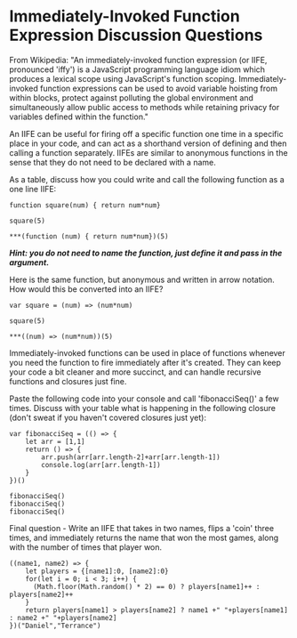 # Immediately-Invoked Function Expression Discussion Questions

From Wikipedia: "An immediately-invoked function expression (or IIFE, pronounced 'iffy') is a JavaScript programming language idiom which produces a lexical scope using JavaScript's function scoping. Immediately-invoked function expressions can be used to avoid variable hoisting from within blocks, protect against polluting the global environment and simultaneously allow public access to methods while retaining privacy for variables defined within the function."

An IIFE can be useful for firing off a specific function one time in a specific place in your code, and can act as a shorthand version of defining and then calling a function separately.  IIFEs are similar to anonymous functions in the sense that they do not need to be declared with a name.

As a table, discuss how you could write and call the following function as a one line IIFE:

```
function square(num) { return num*num}

square(5)

***(function (num) { return num*num})(5)
```

***Hint: you do not need to name the function, just define it and pass in the argument.***

Here is the same function, but anonymous and written in arrow notation.  How would this be converted into an IIFE?

```
var square = (num) => (num*num)

square(5)

***((num) => (num*num))(5)
```

Immediately-invoked functions can be used in place of functions whenever you need the function to fire immediately after it's created.  They can keep your code a bit cleaner and more succinct, and can handle recursive functions and closures just fine.

Paste the following code into your console and call 'fibonacciSeq()' a few times.  Discuss with your table what is happening in the following closure (don't sweat if you haven't covered closures just yet):

```
var fibonacciSeq = (() => {
	let arr = [1,1]
	return () => {
		arr.push(arr[arr.length-2]+arr[arr.length-1])
		console.log(arr[arr.length-1])
	}
})()

fibonacciSeq()
fibonacciSeq()
fibonacciSeq()
```

Final question - Write an IIFE that takes in two names, flips a 'coin' three times, and immediately returns the name that won the most games, along with the number of times that player won.

```
((name1, name2) => {
    let players = {[name1]:0, [name2]:0}
    for(let i = 0; i < 3; i++) {
      (Math.floor(Math.random() * 2) == 0) ? players[name1]++ : players[name2]++
    }
    return players[name1] > players[name2] ? name1 +" "+players[name1] : name2 +" "+players[name2]
})("Daniel","Terrance")
```

